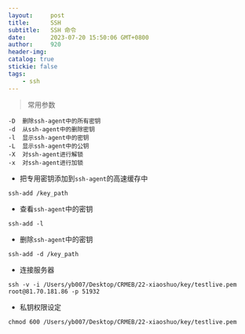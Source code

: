 ```yaml
---
layout:     post
title:      SSH
subtitle:   SSH 命令
date:       2023-07-20 15:50:06 GMT+0800
author:     920
header-img: 
catalog: true
stickie: false
tags:
    - ssh
---
```

> 常用参数
```
-D  删除ssh-agent中的所有密钥
-d  从ssh-agent中的删除密钥
-l  显示ssh-agent中的密钥
-L  显示ssh-agent中的公钥
-X  对ssh-agent进行解锁
-x  对ssh-agent进行加锁
```

* 把专用密钥添加到`ssh-agent`的高速缓存中
```
ssh-add /key_path
```

* 查看`ssh-agent`中的密钥
```
ssh-add -l
```

* 删除`ssh-agent`中的密钥
```
ssh-add -d /key_path
```

* 连接服务器
```
ssh -v -i /Users/yb007/Desktop/CRMEB/22-xiaoshuo/key/testlive.pem root@81.70.181.86 -p 51932
```
* 私钥权限设定
```
chmod 600 /Users/yb007/Desktop/CRMEB/22-xiaoshuo/key/testlive.pem
```


